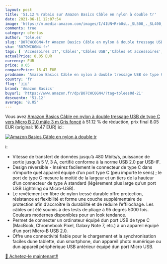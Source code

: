 ```yaml
---
layout: post
title: '51.12 % rabais sur Amazon Basics Câble en nylon à double tr'
date: 2021-06-11 12:07:54
image: 'https://m.media-amazon.com/images/I/41UN+Rrb0sL._SL500_._SL400_.jpg'
comments: true
category: ofertas
author: 'tole.es'
slug: 'B07CWC6GN4-fr Amazon Basics Câble en nylon à double tressage USB de type...'
sku: 'B07CWC6GN4-fr'
tags: [ 'Accessoires IT','Câbles','Câbles USB','Câbles et accessoires','Informatique','amazon basics', ]
actualPrice: 8.05 EUR
currency: EUR
price: 8.05
comparePrice: 16.47 EUR
prodname: 'Amazon Basics Câble en nylon à double tressage USB de type C vers Micro B 2.0 mâle  3 m  Gris foncé'
country: 'fr'
flag: '🇫🇷'
brand: 'Amazon Basics'
buyurl: 'https://www.amazon.fr/dp/B07CWC6GN4/?tag=tolees0d-21'
descuento: '51.12'
average: '8.05'
---
```


Vous avez [Amazon Basics Câble en nylon à double tressage USB de type C vers Micro B 2.0 mâle  3 m  Gris foncé](https://www.amazon.fr/dp/B07CWC6GN4/?tag=tolees0d-21)  à  51.12 % de réduction, prix final  8.05 EUR (original: 16.47 EUR) ici:

[![Amazon Basics Câble en nylon à double tr](https://m.media-amazon.com/images/I/41UN+Rrb0sL._SL500_._SL400_.jpg)](https://www.amazon.fr/dp/B07CWC6GN4/?tag=tolees0d-21)

ℹ️:

- Vitesse de transfert de données jusqu’à 480 Mbits/s, puissance de sortie jusqu’à 5 V, 3 A, certifié conforme à la norme USB 2.0 par USB-IF.
- Design réversible - Insérez facilement le connecteur de type C dans n’importe quel appareil équipé d’un port type C (peu importe le sens) ; le port de type C mesure la moitié de la largeur et un tiers de la hauteur d’un connecteur de type A standard (légèrement plus large qu’un port USB Lightning ou Micro-USB).
- Le revêtement en fibre de nylon tressé durable offre protection, résistance et flexibilité et forme une couche supplémentaire de protection afin d’accroître la durabilité et de réduire l’effilochage. Les câbles ont été soumis à des tests de pliage à 95 degrés 5000 fois. Couleurs modernes disponibles pour un look tendance.
- Permet de connecter un ordinateur équipé dun port USB de type C (MacBook, Chromebook Pixel, Galaxy Note 7, etc.) à un appareil équipé d’un port Micro-B USB 2.0.
- Offre une connectivité fiable pour le chargement et la synchronisation faciles dune tablette, dun smartphone, dun appareil photo numérique ou dun appareil périphérique USB antérieur équipé dun port Micro USB.

[🛒 Achetez-le maintenant!!](https://www.amazon.fr/dp/B07CWC6GN4/?tag=tolees0d-21)
